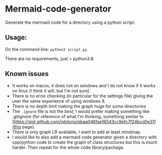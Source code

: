 # Mermaid-code-generator

Generate the mermaid code for a directory using a python script.

## Usage:

On the command line: `python3 script.py`

There are no requirements, just > python3.8.

## Known issues

- It works on macos, it does not on windows and I do not know if it works on linux (I think it will, but I'm not sure)
- There is no error checking (in particular for the settings file) giving the user the same experience of using windows 8.
- There is no depth limit making the graph huge for some directories
- The `.ignore` file is not the best, I would prefer making something like .gitignore (for reference of what I'm thinking, something similar to [https://gist.github.com/jstnlvns/ebaa046fae16543cc9efc7f24bcd0e31](this page).
- There is only graph LR available, I want to add at least mindmap.
- I would like to also add a mermaid code generator given a directory with cpp/python code to create the graph of class structures but this is much harder. Then repeat for the whole code library/package.
